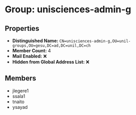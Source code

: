 # Group: unisciences-admin-g

## Properties

- **Distinguished Name:** `CN=unisciences-admin-g,OU=unil-groups,OU=gesu,DC=ad,DC=unil,DC=ch`
- **Member Count:** 4
- **Mail Enabled:** ❌
- **Hidden from Global Address List:** ❌

## Members

- jlegere1
- ssala1
- tnaito
- ysayad
